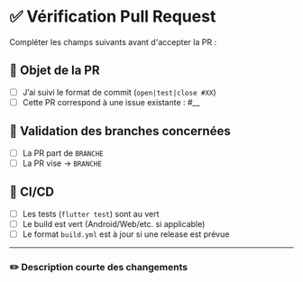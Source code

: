 # ✅ Vérification Pull Request

Compléter les champs suivants avant d'accepter la PR :

## 🧠 Objet de la PR

- [ ] J’ai suivi le format de commit (`open|test|close #XX`)
- [ ] Cette PR correspond à une issue existante : #__

## 🔧 Validation des branches concernées

- [ ] La PR part de `BRANCHE`
- [ ] La PR vise -> `BRANCHE`

## 🧪 CI/CD

- [ ] Les tests (`flutter test`) sont au vert
- [ ] Le build est vert (Android/Web/etc. si applicable)
- [ ] Le format `build.yml` est à jour si une release est prévue

---

### ✏️ Description courte des changements

